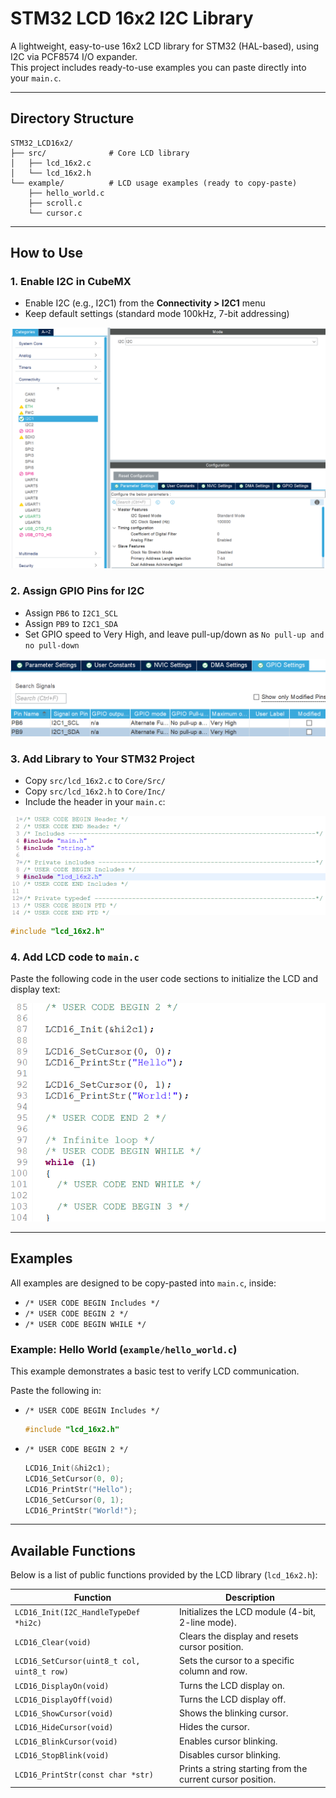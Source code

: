 # STM32 LCD 16x2 I2C Library

A lightweight, easy-to-use 16x2 LCD library for STM32 (HAL-based), using I2C via PCF8574 I/O expander.\
This project includes ready-to-use examples you can paste directly into your `main.c`.

---

## Directory Structure

```
STM32_LCD16x2/
├── src/              # Core LCD library
│   ├── lcd_16x2.c
│   └── lcd_16x2.h
└── example/          # LCD usage examples (ready to copy-paste)
    ├── hello_world.c
    ├── scroll.c
    └── cursor.c
```

---

## How to Use

### 1. Enable I2C in CubeMX

- Enable I2C (e.g., I2C1) from the **Connectivity > I2C1** menu
- Keep default settings (standard mode 100kHz, 7-bit addressing)

![Enable I2C in CubeMX](image/ioc.png)

### 2. Assign GPIO Pins for I2C

- Assign `PB6` to `I2C1_SCL`
- Assign `PB9` to `I2C1_SDA`
- Set GPIO speed to Very High, and leave pull-up/down as `No pull-up and no pull-down`

![GPIO Pin Settings](image/gpio.png)

### 3. Add Library to Your STM32 Project

- Copy `src/lcd_16x2.c` to `Core/Src/`
- Copy `src/lcd_16x2.h` to `Core/Inc/`
- Include the header in your `main.c`:

![Include header](image/includes.png)

  ```c
  #include "lcd_16x2.h"
  ```

### 4. Add LCD code to `main.c`

Paste the following code in the user code sections to initialize the LCD and display text:

![Main function usage](image/main.png)

---

## Examples

All examples are designed to be copy-pasted into `main.c`, inside:

- `/* USER CODE BEGIN Includes */`
- `/* USER CODE BEGIN 2 */`
- `/* USER CODE BEGIN WHILE */`

### Example: Hello World (`example/hello_world.c`)

This example demonstrates a basic test to verify LCD communication.

Paste the following in:
- `/* USER CODE BEGIN Includes */`
  ```c
  #include "lcd_16x2.h"
  ```
- `/* USER CODE BEGIN 2 */`
  ```c
  LCD16_Init(&hi2c1);
  LCD16_SetCursor(0, 0);
  LCD16_PrintStr("Hello");
  LCD16_SetCursor(0, 1);
  LCD16_PrintStr("World!");
  ```

---

## Available Functions

Below is a list of public functions provided by the LCD library (`lcd_16x2.h`):

| Function | Description |
|---------|-------------|
| `LCD16_Init(I2C_HandleTypeDef *hi2c)` | Initializes the LCD module (4-bit, 2-line mode). |
| `LCD16_Clear(void)` | Clears the display and resets cursor position. |
| `LCD16_SetCursor(uint8_t col, uint8_t row)` | Sets the cursor to a specific column and row. |
| `LCD16_DisplayOn(void)` | Turns the LCD display on. |
| `LCD16_DisplayOff(void)` | Turns the LCD display off. |
| `LCD16_ShowCursor(void)` | Shows the blinking cursor. |
| `LCD16_HideCursor(void)` | Hides the cursor. |
| `LCD16_BlinkCursor(void)` | Enables cursor blinking. |
| `LCD16_StopBlink(void)` | Disables cursor blinking. |
| `LCD16_PrintStr(const char *str)` | Prints a string starting from the current cursor position. |

